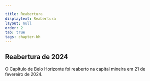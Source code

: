 ```yaml
---

title: Reabertura
displaytext: Reabertura
layout: null
order: 2
tab: true
tags: chapter-bh
---
```


## Reabertura de 2024

O Capítulo de Belo Horizonte foi reaberto na capital mineira em 21 de fevereiro de 2024.

